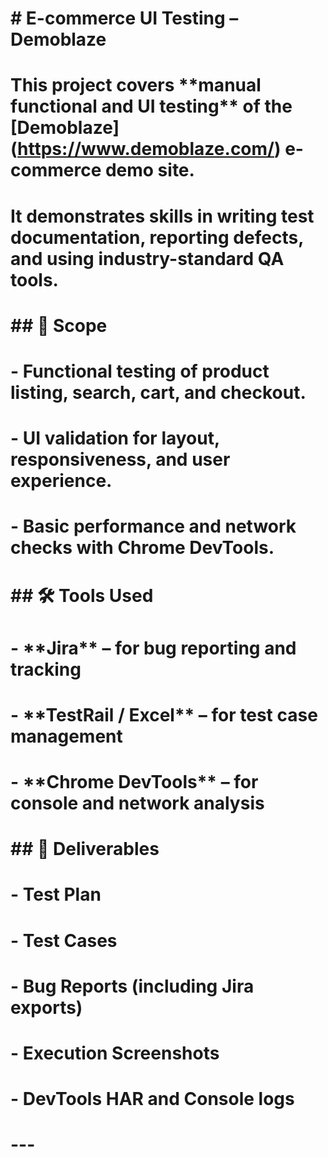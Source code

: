 # \# E-commerce UI Testing – Demoblaze

# 

# This project covers \*\*manual functional and UI testing\*\* of the \[Demoblaze](https://www.demoblaze.com/) e-commerce demo site.  

# It demonstrates skills in writing test documentation, reporting defects, and using industry-standard QA tools.

# 

# \## 📌 Scope

# \- Functional testing of product listing, search, cart, and checkout.

# \- UI validation for layout, responsiveness, and user experience.

# \- Basic performance and network checks with Chrome DevTools.

# 

# \## 🛠 Tools Used

# \- \*\*Jira\*\* – for bug reporting and tracking

# \- \*\*TestRail / Excel\*\* – for test case management

# \- \*\*Chrome DevTools\*\* – for console and network analysis

# 

# \## 📂 Deliverables

# \- Test Plan

# \- Test Cases

# \- Bug Reports (including Jira exports)

# \- Execution Screenshots

# \- DevTools HAR and Console logs

# 

# ---


